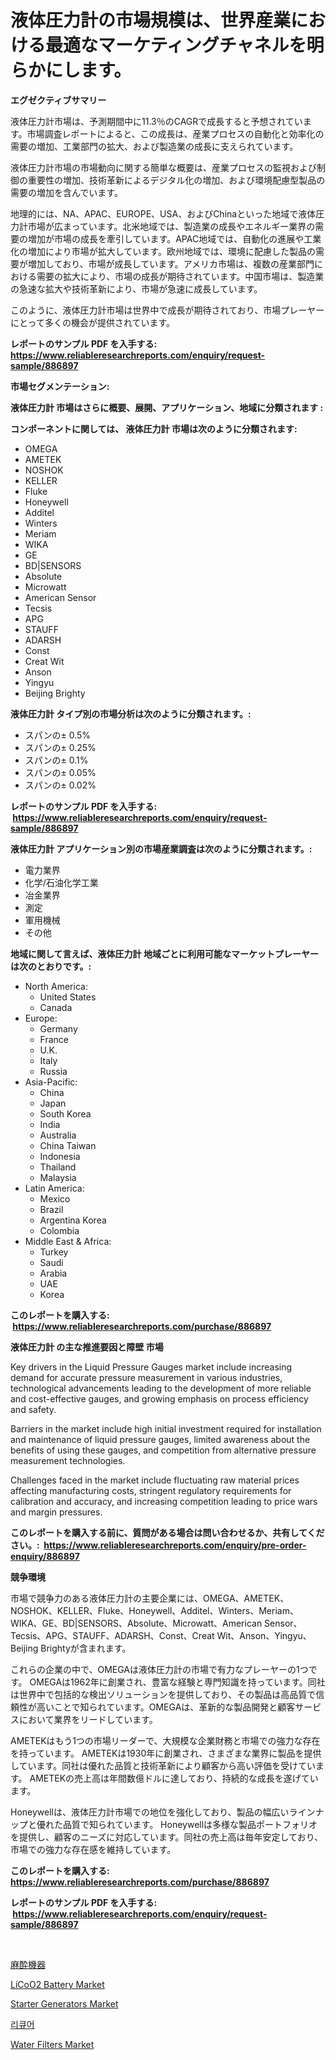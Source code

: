 <p><h1>液体圧力計の市場規模は、世界産業における最適なマーケティングチャネルを明らかにします。</h1></p><p><strong>エグゼクティブサマリー</strong></p>
<p><p>液体圧力計市場は、予測期間中に11.3％のCAGRで成長すると予想されています。市場調査レポートによると、この成長は、産業プロセスの自動化と効率化の需要の増加、工業部門の拡大、および製造業の成長に支えられています。</p><p>液体圧力計市場の市場動向に関する簡単な概要は、産業プロセスの監視および制御の重要性の増加、技術革新によるデジタル化の増加、および環境配慮型製品の需要の増加を含んでいます。</p><p>地理的には、NA、APAC、EUROPE、USA、およびChinaといった地域で液体圧力計市場が広まっています。北米地域では、製造業の成長やエネルギー業界の需要の増加が市場の成長を牽引しています。APAC地域では、自動化の進展や工業化の増加により市場が拡大しています。欧州地域では、環境に配慮した製品の需要が増加しており、市場が成長しています。アメリカ市場は、複数の産業部門における需要の拡大により、市場の成長が期待されています。中国市場は、製造業の急速な拡大や技術革新により、市場が急速に成長しています。</p><p>このように、液体圧力計市場は世界中で成長が期待されており、市場プレーヤーにとって多くの機会が提供されています。</p></p>
<p><strong>レポートのサンプル PDF を入手する: <a href="https://www.reliableresearchreports.com/enquiry/request-sample/886897">https://www.reliableresearchreports.com/enquiry/request-sample/886897</a></strong></p>
<p><strong>市場セグメンテーション:</strong></p>
<p><strong> 液体圧力計 市場はさらに概要、展開、アプリケーション、地域に分類されます :</strong></p>
<p><strong>コンポーネントに関しては、 液体圧力計 市場は次のように分類されます: &nbsp;</strong></p>
<p><ul><li>OMEGA</li><li>AMETEK</li><li>NOSHOK</li><li>KELLER</li><li>Fluke</li><li>Honeywell</li><li>Additel</li><li>Winters</li><li>Meriam</li><li>WIKA</li><li>GE</li><li>BD|SENSORS</li><li>Absolute</li><li>Microwatt</li><li>American Sensor</li><li>Tecsis</li><li>APG</li><li>STAUFF</li><li>ADARSH</li><li>Const</li><li>Creat Wit</li><li>Anson</li><li>Yingyu</li><li>Beijing Brighty</li></ul></p>
<p><strong> 液体圧力計 タイプ別の市場分析は次のように分類されます。:</strong></p>
<p><ul><li>スパンの± 0.5%</li><li>スパンの± 0.25%</li><li>スパンの± 0.1%</li><li>スパンの± 0.05%</li><li>スパンの± 0.02%</li></ul></p>
<p><strong>レポートのサンプル PDF を入手する: &nbsp;<a href="https://www.reliableresearchreports.com/enquiry/request-sample/886897">https://www.reliableresearchreports.com/enquiry/request-sample/886897</a></strong></p>
<p><strong> 液体圧力計 アプリケーション別の市場産業調査は次のように分類されます。:</strong></p>
<p><ul><li>電力業界</li><li>化学/石油化学工業</li><li>冶金業界</li><li>測定</li><li>軍用機械</li><li>その他</li></ul></p>
<p><strong>地域に関して言えば、液体圧力計 地域ごとに利用可能なマーケットプレーヤーは次のとおりです。:</strong></p>
<p><ul>
    <li>
        North America:
        <ul>
            <li>United States</li>
            <li>Canada</li>
        </ul>
    </li>
    <li>
        Europe:
        <ul>
            <li>Germany</li>
            <li>France</li>
            <li>U.K.</li>
            <li>Italy</li>
            <li>Russia</li>
        </ul>
    </li>
    <li>
        Asia-Pacific:
        <ul>
            <li>China</li>
            <li>Japan</li>
            <li>South Korea</li>
            <li>India</li>
            <li>Australia</li>
            <li>China Taiwan</li>
            <li>Indonesia</li>
            <li>Thailand</li>
            <li>Malaysia</li>
        </ul>
    </li>
    <li>
        Latin America:
        <ul>
            <li>Mexico</li>
            <li>Brazil</li>
            <li>Argentina Korea</li>
            <li>Colombia</li>
        </ul>
    </li>
    <li>
        Middle East & Africa:
        <ul>
            <li>Turkey</li>
            <li>Saudi</li>
            <li>Arabia</li>
            <li>UAE</li>
            <li>Korea</li>
        </ul>
    </li>
    </ul></p>
<p><strong>このレポートを購入する: &nbsp;<a href="https://www.reliableresearchreports.com/purchase/886897">https://www.reliableresearchreports.com/purchase/886897</a></strong></p>
<p><strong>液体圧力計 の主な推進要因と障壁 市場</strong></p>
<p><p>Key drivers in the Liquid Pressure Gauges market include increasing demand for accurate pressure measurement in various industries, technological advancements leading to the development of more reliable and cost-effective gauges, and growing emphasis on process efficiency and safety.</p><p>Barriers in the market include high initial investment required for installation and maintenance of liquid pressure gauges, limited awareness about the benefits of using these gauges, and competition from alternative pressure measurement technologies.</p><p>Challenges faced in the market include fluctuating raw material prices affecting manufacturing costs, stringent regulatory requirements for calibration and accuracy, and increasing competition leading to price wars and margin pressures.</p></p>
<p><strong>このレポートを購入する前に、質問がある場合は問い合わせるか、共有してください。:&nbsp; <a href="https://www.reliableresearchreports.com/enquiry/pre-order-enquiry/886897">https://www.reliableresearchreports.com/enquiry/pre-order-enquiry/886897</a></strong></p>
<p><strong>競争環境</strong></p>
<p><p>市場で競争力のある液体圧力計の主要企業には、OMEGA、AMETEK、NOSHOK、KELLER、Fluke、Honeywell、Additel、Winters、Meriam、WIKA、GE、BD|SENSORS、Absolute、Microwatt、American Sensor、Tecsis、APG、STAUFF、ADARSH、Const、Creat Wit、Anson、Yingyu、Beijing Brightyが含まれます。</p><p>これらの企業の中で、OMEGAは液体圧力計の市場で有力なプレーヤーの1つです。 OMEGAは1962年に創業され、豊富な経験と専門知識を持っています。同社は世界中で包括的な検出ソリューションを提供しており、その製品は高品質で信頼性が高いことで知られています。OMEGAは、革新的な製品開発と顧客サービスにおいて業界をリードしています。</p><p>AMETEKはもう1つの市場リーダーで、大規模な企業財務と市場での強力な存在を持っています。 AMETEKは1930年に創業され、さまざまな業界に製品を提供しています。同社は優れた品質と技術革新により顧客から高い評価を受けています。 AMETEKの売上高は年間数億ドルに達しており、持続的な成長を遂げています。</p><p>Honeywellは、液体圧力計市場での地位を強化しており、製品の幅広いラインナップと優れた品質で知られています。 Honeywellは多様な製品ポートフォリオを提供し、顧客のニーズに対応しています。同社の売上高は毎年安定しており、市場での強力な存在感を維持しています。</p></p>
<p><strong>このレポートを購入する: &nbsp; <a href="https://www.reliableresearchreports.com/purchase/886897">https://www.reliableresearchreports.com/purchase/886897</a></strong></p>
<p><strong>レポートのサンプル PDF を入手する: &nbsp;<a href="https://www.reliableresearchreports.com/enquiry/request-sample/886897">https://www.reliableresearchreports.com/enquiry/request-sample/886897</a></strong><strong></strong></p>
<p>&nbsp;</p>
<p><p><a href="https://github.com/cbigkbh02719/Market-Research-Report-List-1/blob/main/623193916194.md">麻酔機器</a></p><p><a href="https://github.com/angelajermaine/Market-Research-Report-List-2/blob/main/licoo2-battery-market.md">LiCoO2 Battery Market</a></p><p><a href="https://github.com/provorikovar/Market-Research-Report-List-3/blob/main/starter-generators-market.md">Starter Generators Market</a></p><p><a href="https://github.com/Penelolack456456/Market-Research-Report-List-1/blob/main/410521415031.md">리큐어</a></p><p><a href="https://view.publitas.com/reportprime-1/water-filters-market-size-growth-and-forecast-from-2024-2031/">Water Filters Market</a></p></p>